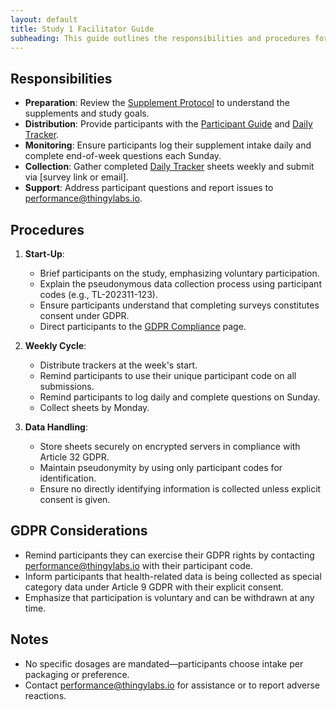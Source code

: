 ```yaml
---
layout: default
title: Study 1 Facilitator Guide
subheading: This guide outlines the responsibilities and procedures for facilitators managing Study 1 at Thingylabs GmbH, owned by D3velop Ltd and licensed to Thingylabs GmbH. It supports our investigation into nutritional supplements to enhance employee well-being, cognitive performance, and productivity.
---
```


<!-- docs/study-1-facilitator-guide.md -->
## Responsibilities
- **Preparation**: Review the [Supplement Protocol](s1-supplement-protocol) to understand the supplements and study goals.
- **Distribution**: Provide participants with the [Participant Guide](s1-participant-guide) and [Daily Tracker](surveys/s1-daily-tracker.md).
- **Monitoring**: Ensure participants log their supplement intake daily and complete end-of-week questions each Sunday.
- **Collection**: Gather completed [Daily Tracker](surveys/s1-daily-tracker) sheets weekly and submit via [survey link or email].
- **Support**: Address participant questions and report issues to [performance@thingylabs.io](mailto:performance@thingylabs.io).

## Procedures
1. **Start-Up**: 
   - Brief participants on the study, emphasizing voluntary participation.
   - Explain the pseudonymous data collection process using participant codes (e.g., TL-202311-123).
   - Ensure participants understand that completing surveys constitutes consent under GDPR.
   - Direct participants to the [GDPR Compliance](/thingylabs-performance-initiative/gdpr-compliance) page.

2. **Weekly Cycle**:
   - Distribute trackers at the week's start.
   - Remind participants to use their unique participant code on all submissions.
   - Remind participants to log daily and complete questions on Sunday.
   - Collect sheets by Monday.

3. **Data Handling**: 
   - Store sheets securely on encrypted servers in compliance with Article 32 GDPR.
   - Maintain pseudonymity by using only participant codes for identification.
   - Ensure no directly identifying information is collected unless explicit consent is given.

## GDPR Considerations
- Remind participants they can exercise their GDPR rights by contacting [performance@thingylabs.io](mailto:performance@thingylabs.io) with their participant code.
- Inform participants that health-related data is being collected as special category data under Article 9 GDPR with their explicit consent.
- Emphasize that participation is voluntary and can be withdrawn at any time.

## Notes
- No specific dosages are mandated—participants choose intake per packaging or preference.
- Contact [performance@thingylabs.io](mailto:performance@thingylabs.io) for assistance or to report adverse reactions.
